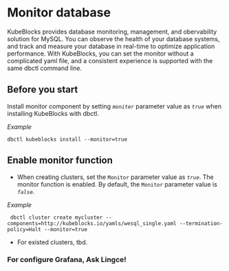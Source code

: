 # Monitor database
KubeBlocks provides database monitoring, management, and obervability solution for MySQL. You can observe the health of your database systems, and track and measure your database in real-time to optimize application performance.
With KubeBlocks, you can set the monitor without a complicated yaml file, and a consistent experience is supported with the same dbctl command line.

## Before you start

Install monitor component by setting *`moniter`* parameter value as *`true`* when installing KubeBlocks with dbctl.

*Example*
```
dbctl kubeblocks install --monitor=true
```
## Enable monitor function
- When creating clusters, set the `Monitor` parameter value as *`true`*. The monitor function is enabled.
By default, the `Monitor` parameter value is *`false`*.

*Example*
```
 dbctl cluster create mycluster --components=http://kubeblocks.io/yamls/wesql_single.yaml --termination-policy=Halt --monitor=true 
```
- For existed clusters, tbd.

### For configure Grafana, Ask Lingce!